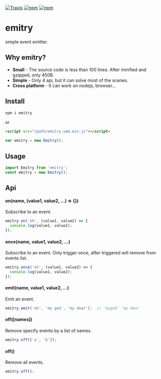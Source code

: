 [![Travis](https://img.shields.io/travis/PengJiyuan/emitry.svg)](https://travis-ci.org/PengJiyuan/emitry)
[![npm](https://img.shields.io/npm/v/emitry.svg)](https://www.npmjs.com/package/emitry)
[![npm](https://img.shields.io/npm/l/emitry.svg)](https://www.npmjs.com/package/emitry)

# emitry
simple event emitter.

## Why emitry?

* **Small** - The source code is less than 100 lines. After minified and gzipped, only 450B.
* **Simple** - Only 4 api, but it can solve most of the scenes.
* **Cross platform** - It can work on nodejs, browser...

## Install

```bash
npm i emitry
```

or

```html
<script src="/path/emitry.umd.min.js"></script>
```

```javascript
var emitry = new Emitry();
```

## Usage

```javascript
import Emitry from 'emitry';
const emitry = new Emitry();
```

## Api

#### on(name, (value1, value2, ...) => {})

Subscribe to an event.

```javascript
emitry.on('oh', (value1, value2) => {
  console.log(value1, value2);
});
```

#### once(name, value1, value2, ...)

Subscribe to an event. Only trigger once, after triggered will remove from events list.

```javascript
emitry.once('oh', (value1, value2) => {
  console.log(value1, value2);
});
```

#### emit(name, value1, value2, ...)

Emit an event.

```javascript
emitry.emit('oh', 'my god', 'my dear');  // 'mygod' 'my dear
```

#### off([names])

Remove specify events by a list of names.

```javascript
emitry.off(['a', 'b']);
```

#### off()

Remove all events.

```javascript
emitry.off();
```
